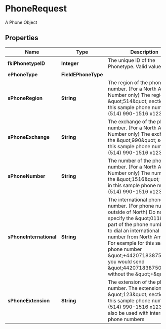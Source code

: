 

# PhoneRequest

A Phone Object
## Properties

Name | Type | Description | Notes
------------ | ------------- | ------------- | -------------
**fkiPhonetypeID** | **Integer** | The unique ID of the Phonetype.  Valid values:  |Value|Description| |-|-| |1|Office| |2|Home| |3|Mobile| |4|Fax| |5|Pager| |6|Toll Free| | 
**ePhoneType** | **FieldEPhoneType** |  | 
**sPhoneRegion** | **String** | The region of the phone number. (For a North America Number only)  The region is the \&quot;514\&quot; section in this sample phone number: (514) 990-1516 x123 |  [optional]
**sPhoneExchange** | **String** | The exchange of the phone number. (For a North America Number only)  The exchange is the \&quot;990\&quot; section in this sample phone number: (514) 990-1516 x123 |  [optional]
**sPhoneNumber** | **String** | The number of the phone number. (For a North America Number only)  The number is the \&quot;1516\&quot; section in this sample phone number: (514) 990-1516 x123 |  [optional]
**sPhoneInternational** | **String** | The international phone number. (For phone numbers outside of North)  Do not specify the \&quot;011\&quot; part of the phone number used to dial an international phone number from North America.  For example for this sample phone number \&quot;+442071838750\&quot;, you would send \&quot;442071838750\&quot; without the \&quot;+\&quot; sign. |  [optional]
**sPhoneExtension** | **String** | The extension of the phone number.  The extension is the \&quot;123\&quot; section in this sample phone number: (514) 990-1516 x123.  It can also be used with international phone numbers |  [optional]




